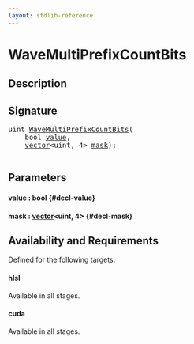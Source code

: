 ```yaml
---
layout: stdlib-reference
---
```


# WaveMultiPrefixCountBits

## Description





## Signature 

<pre>
<span class="code_keyword">uint</span> <a href="/stdlib-reference/global-decls/WaveMultiPrefixCountBits">WaveMultiPrefixCountBits</a>(
    <span class="code_keyword">bool</span> <a href="/stdlib-reference/global-decls/WaveMultiPrefixCountBits#decl-value" class="code_param">value</a>,
    <a href="/stdlib-reference/types/vector/index" class="code_type">vector</a>&lt;<span class="code_keyword">uint</span>, 4&gt; <a href="/stdlib-reference/global-decls/WaveMultiPrefixCountBits#decl-mask" class="code_param">mask</a>);

</pre>

## Parameters

#### value  : bool {#decl-value}
#### mask  : [vector](/stdlib-reference/types/vector/index)\<uint, 4\> {#decl-mask}

## Availability and Requirements

Defined for the following targets:

#### hlsl
Available in all stages.

#### cuda
Available in all stages.



